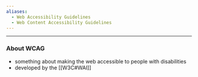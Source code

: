 ```yaml
---
aliases:
  - Web Accessibility Guidelines
  - Web Content Accessibility Guidelines
---
```


---

### About WCAG

- something about making the web accessible to people with disabilities
- developed by the [[W3C#WAI]]